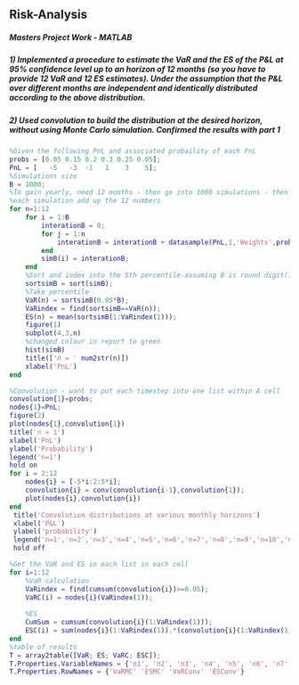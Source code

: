 ## Risk-Analysis
##### Masters Project Work - MATLAB
##### 1) Implemented a procedure to estimate the VaR and the ES of the P&L at 95% confidence level up to an horizon of 12 months (so you have to provide 12 VaR and 12 ES estimates). Under the assumption that the P&L over different months are independent and identically distributed according to the above distribution.
##### 2) Used convolution to build the distribution at the desired horizon, without using Monte Carlo simulation. Confirmed the results with part 1
```matlab
%Given the following PnL and associated probaility of each PnL
probs = [0.05 0.15 0.2 0.3 0.25 0.05];
PnL = [   -5   -3  -1   1    3    5];
%Simulations size
B = 1000;
%To gain yearly, need 12 months - then go into 1000 simulations - then in
%each simulation add up the 12 numbers
for n=1:12
    for i = 1:B
        interationB = 0;
        for j = 1:n
            interationB = interationB + datasample(PnL,1,'Weights',probs);
        end
        simB(i) = interationB;
    end
    %Sort and index into the 5th percentile-assuming B is round digit(1000)
    sortsimB = sort(simB);
    %Take percentile
    VaR(n) = sortsimB(0.05*B);
    VaRindex = find(sortsimB==VaR(n));
    ES(n) = mean(sortsimB(1:VaRindex(1)));
    figure(1)
    subplot(4,3,n)
    %changed colour in report to green
    hist(simB)
    title(['n = ' num2str(n)])
    xlabel('PnL')
end

%Convolution - want to put each timestep into one list within A cell
convolution{1}=probs;
nodes{1}=PnL;
figure(2)
plot(nodes{1},convolution{1})
title('n = 1')
xlabel('PnL')
ylabel('Probability')
legend('n=1')
hold on
for i = 2:12
    nodes{i} = [-5*i:2:5*i];
    convolution{i} = conv(convolution{i-1},convolution{1});
    plot(nodes{i},convolution{i})
end
 title('Convolution distributions at various monthly horizons')
 xlabel('P&L')
 ylabel('probability')
 legend('n=1','n=2','n=3','n=4','n=5','n=6','n=7','n=8','n=9','n=10','n=11','n=12')
 hold off

%Get the VaR and ES in each list in each cell 
for i=1:12    
    %VaR calculation
    VaRindex = find(cumsum(convolution{i})>=0.05);
    VaRC(i) = nodes{i}(VaRindex(1));
   
    %ES
    CumSum = cumsum(convolution{i}(1:VaRindex(1)));
    ESC(i) = sum(nodes{i}(1:VaRindex(1)).*(convolution{i}(1:VaRindex(1))/CumSum(length(CumSum))));
end
%table of results
T = array2table([VaR; ES; VaRC; ESC]);
T.Properties.VariableNames = {'n1', 'n2', 'n3', 'n4', 'n5', 'n6', 'n7', 'n8', 'n9', 'n10', 'n11', 'n12'};
T.Properties.RowNames = {'VaRMC' 'ESMC' 'VaRConv' 'ESConv'}
```
